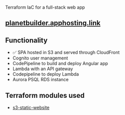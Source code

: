 Terraform IaC for a full-stack web app

## [planetbuilder.apphosting.link](https://www.planetbuilder.apphosting.link/)

## Functionality
- ✅ SPA hosted in S3 and served through CloudFront
- Cognito user management
- CodePipeline to build and deploy Angular app
- Lambda with an API gateway
- Codepipeline to deploy Lambda
- Aurora PSQL RDS instance

## Terraform modules used
- [s3-static-website](https://registry.terraform.io/modules/cn-terraform/s3-static-website/aws/latest)
